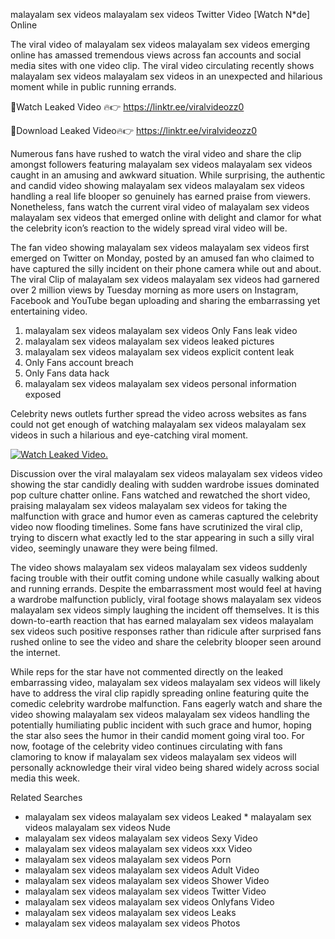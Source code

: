 ﻿malayalam sex videos malayalam sex videos Twitter Video [Watch N*de] Online

The viral video of ﻿malayalam sex videos malayalam sex videos emerging online has amassed tremendous views across fan accounts and social media sites with one video clip. The viral video circulating recently shows ﻿malayalam sex videos malayalam sex videos in an unexpected and hilarious moment while in public running errands. 

🔴Watch Leaked Video 🔥👉  https://linktr.ee/viralvideozz0 

🔴Download Leaked Video🔥👉  https://linktr.ee/viralvideozz0 

Numerous fans have rushed to watch the viral video and share the clip amongst followers featuring ﻿malayalam sex videos malayalam sex videos caught in an amusing and awkward situation. While surprising, the authentic and candid video showing ﻿malayalam sex videos malayalam sex videos handling a real life blooper so genuinely has earned praise from viewers. Nonetheless, fans watch the current viral video of ﻿malayalam sex videos malayalam sex videos that emerged online with delight and clamor for what the celebrity icon’s reaction to the widely spread viral video will be.

The fan video showing ﻿malayalam sex videos malayalam sex videos first emerged on Twitter on Monday, posted by an amused fan who claimed to have captured the silly incident on their phone camera while out and about. The viral Clip of ﻿malayalam sex videos malayalam sex videos had garnered over 2 million views by Tuesday morning as more users on Instagram, Facebook and YouTube began uploading and sharing the embarrassing yet entertaining video. 

1. ﻿malayalam sex videos malayalam sex videos Only Fans leak video
2. ﻿malayalam sex videos malayalam sex videos leaked pictures
3. ﻿malayalam sex videos malayalam sex videos explicit content leak
4. Only Fans account breach
5. Only Fans data hack
6. ﻿malayalam sex videos malayalam sex videos personal information exposed

Celebrity news outlets further spread the video across websites as fans could not get enough of watching ﻿malayalam sex videos malayalam sex videos in such a hilarious and eye-catching viral moment. 

[![Watch Leaked Video.](https://miro.medium.com/v2/resize:fit:828/format:webp/1*cilzJN44JGOrTw9NJCrNHA.gif "Watch Leaked Video")](https://linktr.ee/viralvideozz0)

Discussion over the viral ﻿malayalam sex videos malayalam sex videos video showing the star candidly dealing with sudden wardrobe issues dominated pop culture chatter online. Fans watched and rewatched the short video, praising ﻿malayalam sex videos malayalam sex videos for taking the malfunction with grace and humor even as cameras captured the celebrity video now flooding timelines. Some fans have scrutinized the viral clip, trying to discern what exactly led to the star appearing in such a silly viral video, seemingly unaware they were being filmed.

The video shows ﻿malayalam sex videos malayalam sex videos suddenly facing trouble with their outfit coming undone while casually walking about and running errands. Despite the embarrassment most would feel at having a wardrobe malfunction publicly, viral footage shows ﻿malayalam sex videos malayalam sex videos simply laughing the incident off themselves. It is this down-to-earth reaction that has earned ﻿malayalam sex videos malayalam sex videos such positive responses rather than ridicule after surprised fans rushed online to see the video and share the celebrity blooper seen around the internet.  

While reps for the star have not commented directly on the leaked embarrassing video, ﻿malayalam sex videos malayalam sex videos will likely have to address the viral clip rapidly spreading online featuring quite the comedic celebrity wardrobe malfunction. Fans eagerly watch and share the video showing ﻿malayalam sex videos malayalam sex videos handling the potentially humiliating public incident with such grace and humor, hoping the star also sees the humor in their candid moment going viral too. For now, footage of the celebrity video continues circulating with fans clamoring to know if ﻿malayalam sex videos malayalam sex videos will personally acknowledge their viral video being shared widely across social media this week.

Related Searches
* ﻿malayalam sex videos malayalam sex videos Leaked
﻿* malayalam sex videos malayalam sex videos Nude
* ﻿malayalam sex videos malayalam sex videos Sexy Video
* ﻿malayalam sex videos malayalam sex videos xxx Video
* ﻿malayalam sex videos malayalam sex videos Porn
* ﻿malayalam sex videos malayalam sex videos Adult Video
* ﻿malayalam sex videos malayalam sex videos Shower Video
* ﻿malayalam sex videos malayalam sex videos Twitter Video
* ﻿malayalam sex videos malayalam sex videos Onlyfans Video
* ﻿malayalam sex videos malayalam sex videos Leaks
* ﻿malayalam sex videos malayalam sex videos Photos